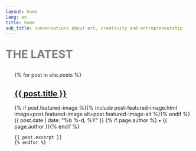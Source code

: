 ```yaml
---
layout: home
lang: en
title: home
sub_title: conversations about art, creativity and entrepreneurship
---
```

<p style="color:grey;font-size:30px;"><strong>THE LATEST</strong></p>      

<ul>
    {% for post in site.posts %}
    <h2><a href="{{ post.url }}">{{ post.title }}</a></h2>
      {% if post.featured-image %}{% include post-featured-image.html image=post.featured-image alt=post.featured-image-alt %}{% endif %}
      <span class="post-meta">{{ post.date | date: "%b %-d, %Y" }}</span>
    {% if page.author %} •
      <span itemprop="author" itemscope itemtype="http://schema.org/Person"><span itemprop="name">{{ page.author }}</span></span>{% endif %}

    {{ post.excerpt }}
    {% endfor %}
</ul>